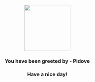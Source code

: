 <p align="center">
            <img src="https://raw.githubusercontent.com/PokeAPI/sprites/master/sprites/pokemon/519.png" width="150" height="150">
          </p>
          <h3 align="center">You have been greeted by - <b>Pidove</b></h3>
          <h3 align="center">Have a nice day!</h3>
        